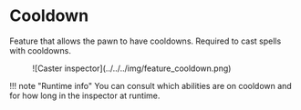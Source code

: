 # Cooldown

Feature that allows the pawn to have cooldowns. Required to cast spells with cooldowns.

<figure markdown>
  ![Caster inspector](../../../img/feature_cooldown.png)
</figure>


!!! note "Runtime info"
		You can consult which abilities are on cooldown and for how long in the inspector at runtime.
